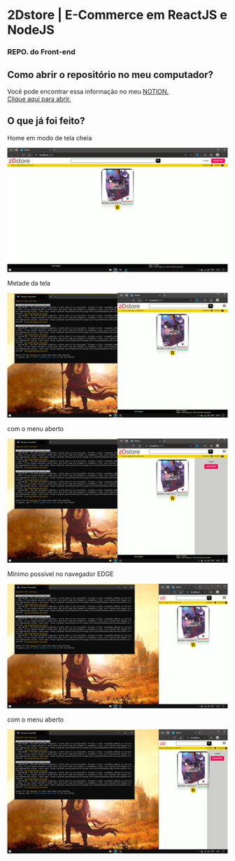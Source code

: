 # 2Dstore | E-Commerce em ReactJS e NodeJS
### REPO. do Front-end

## Como abrir o repositório no meu computador?
Você pode encontrar essa informação no meu <a href="https://www.notion.so/Configurando-o-ambiente-e-DANDO-START-0d0b6c2e84574c1fb7bc26958c032690" target="_blank">NOTION.</a><br>
<a href="https://www.notion.so/Configurando-o-ambiente-e-DANDO-START-0d0b6c2e84574c1fb7bc26958c032690" target="_blank">Clique aqui para abrir.</a>
## O que já foi feito?
<p>Home em modo de tela cheia</p>
<img src="githubIMG/fullscreen.png" alt="fullscreen">
<br>

<p>Metade da tela</p>
<img src="githubIMG/halfscreen.png" alt="halfscreen">
<br>

<p>com o menu aberto</p>
<img src="githubIMG/halfBurgerOpen.png" alt="halfBurgerOpen">
<br>

<p>Mínimo possível no navegador EDGE</p>
<img src="githubIMG/minscreen.png" alt="minscreen">
<br>

<p>com o menu aberto</p>
<img src="githubIMG/minBurgerOpen.png" alt="minBurgerOpen">
<br>
